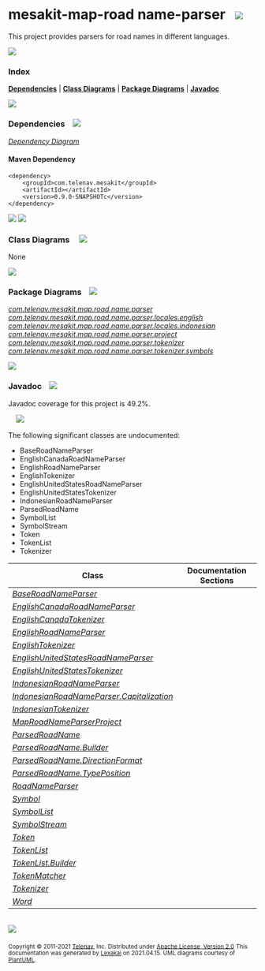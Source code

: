 # mesakit-map-road name-parser &nbsp;&nbsp;<img src="https://www.kivakit.org/images/gears-32.png" srcset="https://www.kivakit.org/images/gears-32-2x.png 2x"/>

This project provides parsers for road names in different languages.

<img src="https://www.kivakit.org/images/horizontal-line-512.png" srcset="https://www.kivakit.org/images/horizontal-line-512-2x.png 2x"/>

### Index



[**Dependencies**](#dependencies) | [**Class Diagrams**](#class-diagrams) | [**Package Diagrams**](#package-diagrams) | [**Javadoc**](#javadoc)

<img src="https://www.kivakit.org/images/horizontal-line-512.png" srcset="https://www.kivakit.org/images/horizontal-line-512-2x.png 2x"/>

### Dependencies <a name="dependencies"></a> &nbsp;&nbsp; <img src="https://www.kivakit.org/images/dependencies-32.png" srcset="https://www.kivakit.org/images/dependencies-32-2x.png 2x"/>

[*Dependency Diagram*](documentation/diagrams/dependencies.svg)

#### Maven Dependency

    <dependency>
        <groupId>com.telenav.mesakit</groupId>
        <artifactId></artifactId>
        <version>0.9.0-SNAPSHOTc</version>
    </dependency>

<img src="https://www.kivakit.org/images/short-horizontal-line-128.png" srcset="https://www.kivakit.org/images/horizontal-line-128-2x.png 2x"/>

[//]: # (start-user-text)



[//]: # (end-user-text)

<img src="https://www.kivakit.org/images/short-horizontal-line-128.png" srcset="https://www.kivakit.org/images/horizontal-line-128-2x.png 2x"/>

### Class Diagrams <a name="class-diagrams"></a> &nbsp; &nbsp; <img src="https://www.kivakit.org/images/diagram-32.png" srcset="https://www.kivakit.org/images/diagram-32-2x.png 2x"/>

None

<img src="https://www.kivakit.org/images/short-horizontal-line-128.png" srcset="https://www.kivakit.org/images/horizontal-line-128-2x.png 2x"/>

### Package Diagrams <a name="package-diagrams"></a> &nbsp;&nbsp; <img src="https://www.kivakit.org/images/box-32.png" srcset="https://www.kivakit.org/images/box-32-2x.png 2x"/>

[*com.telenav.mesakit.map.road.name.parser*](documentation/diagrams/com.telenav.mesakit.map.road.name.parser.svg)
[*com.telenav.mesakit.map.road.name.parser.locales.english*](documentation/diagrams/com.telenav.mesakit.map.road.name.parser.locales.english.svg)
[*com.telenav.mesakit.map.road.name.parser.locales.indonesian*](documentation/diagrams/com.telenav.mesakit.map.road.name.parser.locales.indonesian.svg)
[*com.telenav.mesakit.map.road.name.parser.project*](documentation/diagrams/com.telenav.mesakit.map.road.name.parser.project.svg)
[*com.telenav.mesakit.map.road.name.parser.tokenizer*](documentation/diagrams/com.telenav.mesakit.map.road.name.parser.tokenizer.svg)
[*com.telenav.mesakit.map.road.name.parser.tokenizer.symbols*](documentation/diagrams/com.telenav.mesakit.map.road.name.parser.tokenizer.symbols.svg)

<img src="https://www.kivakit.org/images/short-horizontal-line-128.png" srcset="https://www.kivakit.org/images/horizontal-line-128-2x.png 2x"/>

### Javadoc <a name="javadoc"></a> &nbsp;&nbsp; <img src="https://www.kivakit.org/images/books-32.png" srcset="https://www.kivakit.org/images/books-32-2x.png 2x"/>

Javadoc coverage for this project is 49.2%.

&nbsp; &nbsp;  <img src="https://www.kivakit.org/images/meter-50-12.png" srcset="https://www.kivakit.org/images/meter-50-12-2x.png 2x"/>

The following significant classes are undocumented:

- BaseRoadNameParser
- EnglishCanadaRoadNameParser
- EnglishRoadNameParser
- EnglishTokenizer
- EnglishUnitedStatesRoadNameParser
- EnglishUnitedStatesTokenizer
- IndonesianRoadNameParser
- ParsedRoadName
- SymbolList
- SymbolStream
- Token
- TokenList
- Tokenizer

| Class | Documentation Sections |
|---|---|
| [*BaseRoadNameParser*](https://telenav.github.io/mesakit-data/javadoc/mesakit.map.road.name.parser/com/telenav/mesakit/map/road/name/parser/BaseRoadNameParser.html) |  |
| [*EnglishCanadaRoadNameParser*](https://telenav.github.io/mesakit-data/javadoc/mesakit.map.road.name.parser/com/telenav/mesakit/map/road/name/parser/locales/english/EnglishCanadaRoadNameParser.html) |  |
| [*EnglishCanadaTokenizer*](https://telenav.github.io/mesakit-data/javadoc/mesakit.map.road.name.parser/com/telenav/mesakit/map/road/name/parser/locales/english/EnglishCanadaTokenizer.html) |  |
| [*EnglishRoadNameParser*](https://telenav.github.io/mesakit-data/javadoc/mesakit.map.road.name.parser/com/telenav/mesakit/map/road/name/parser/locales/english/EnglishRoadNameParser.html) |  |
| [*EnglishTokenizer*](https://telenav.github.io/mesakit-data/javadoc/mesakit.map.road.name.parser/com/telenav/mesakit/map/road/name/parser/locales/english/EnglishTokenizer.html) |  |
| [*EnglishUnitedStatesRoadNameParser*](https://telenav.github.io/mesakit-data/javadoc/mesakit.map.road.name.parser/com/telenav/mesakit/map/road/name/parser/locales/english/EnglishUnitedStatesRoadNameParser.html) |  |
| [*EnglishUnitedStatesTokenizer*](https://telenav.github.io/mesakit-data/javadoc/mesakit.map.road.name.parser/com/telenav/mesakit/map/road/name/parser/locales/english/EnglishUnitedStatesTokenizer.html) |  |
| [*IndonesianRoadNameParser*](https://telenav.github.io/mesakit-data/javadoc/mesakit.map.road.name.parser/com/telenav/mesakit/map/road/name/parser/locales/indonesian/IndonesianRoadNameParser.html) |  |
| [*IndonesianRoadNameParser.Capitalization*](https://telenav.github.io/mesakit-data/javadoc/mesakit.map.road.name.parser/com/telenav/mesakit/map/road/name/parser/locales/indonesian/IndonesianRoadNameParser.Capitalization.html) |  |
| [*IndonesianTokenizer*](https://telenav.github.io/mesakit-data/javadoc/mesakit.map.road.name.parser/com/telenav/mesakit/map/road/name/parser/locales/indonesian/IndonesianTokenizer.html) |  |
| [*MapRoadNameParserProject*](https://telenav.github.io/mesakit-data/javadoc/mesakit.map.road.name.parser/com/telenav/mesakit/map/road/name/parser/project/MapRoadNameParserProject.html) |  |
| [*ParsedRoadName*](https://telenav.github.io/mesakit-data/javadoc/mesakit.map.road.name.parser/com/telenav/mesakit/map/road/name/parser/ParsedRoadName.html) |  |
| [*ParsedRoadName.Builder*](https://telenav.github.io/mesakit-data/javadoc/mesakit.map.road.name.parser/com/telenav/mesakit/map/road/name/parser/ParsedRoadName.Builder.html) |  |
| [*ParsedRoadName.DirectionFormat*](https://telenav.github.io/mesakit-data/javadoc/mesakit.map.road.name.parser/com/telenav/mesakit/map/road/name/parser/ParsedRoadName.DirectionFormat.html) |  |
| [*ParsedRoadName.TypePosition*](https://telenav.github.io/mesakit-data/javadoc/mesakit.map.road.name.parser/com/telenav/mesakit/map/road/name/parser/ParsedRoadName.TypePosition.html) |  |
| [*RoadNameParser*](https://telenav.github.io/mesakit-data/javadoc/mesakit.map.road.name.parser/com/telenav/mesakit/map/road/name/parser/RoadNameParser.html) |  |
| [*Symbol*](https://telenav.github.io/mesakit-data/javadoc/mesakit.map.road.name.parser/com/telenav/mesakit/map/road/name/parser/tokenizer/symbols/Symbol.html) |  |
| [*SymbolList*](https://telenav.github.io/mesakit-data/javadoc/mesakit.map.road.name.parser/com/telenav/mesakit/map/road/name/parser/tokenizer/symbols/SymbolList.html) |  |
| [*SymbolStream*](https://telenav.github.io/mesakit-data/javadoc/mesakit.map.road.name.parser/com/telenav/mesakit/map/road/name/parser/tokenizer/symbols/SymbolStream.html) |  |
| [*Token*](https://telenav.github.io/mesakit-data/javadoc/mesakit.map.road.name.parser/com/telenav/mesakit/map/road/name/parser/tokenizer/Token.html) |  |
| [*TokenList*](https://telenav.github.io/mesakit-data/javadoc/mesakit.map.road.name.parser/com/telenav/mesakit/map/road/name/parser/tokenizer/TokenList.html) |  |
| [*TokenList.Builder*](https://telenav.github.io/mesakit-data/javadoc/mesakit.map.road.name.parser/com/telenav/mesakit/map/road/name/parser/tokenizer/TokenList.Builder.html) |  |
| [*TokenMatcher*](https://telenav.github.io/mesakit-data/javadoc/mesakit.map.road.name.parser/com/telenav/mesakit/map/road/name/parser/tokenizer/TokenMatcher.html) |  |
| [*Tokenizer*](https://telenav.github.io/mesakit-data/javadoc/mesakit.map.road.name.parser/com/telenav/mesakit/map/road/name/parser/tokenizer/Tokenizer.html) |  |
| [*Word*](https://telenav.github.io/mesakit-data/javadoc/mesakit.map.road.name.parser/com/telenav/mesakit/map/road/name/parser/tokenizer/symbols/Word.html) |  |

[//]: # (start-user-text)



[//]: # (end-user-text)

<br/>

<img src="https://www.kivakit.org/images/horizontal-line-512.png" srcset="https://www.kivakit.org/images/horizontal-line-512-2x.png 2x"/>

<sub>Copyright &#169; 2011-2021 [Telenav](http://telenav.com), Inc. Distributed under [Apache License, Version 2.0](LICENSE)</sub>
<sub>This documentation was generated by [Lexakai](https://github.com/Telenav/lexakai) on 2021.04.15. UML diagrams courtesy
of [PlantUML](http://plantuml.com).</sub>

